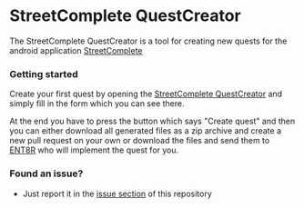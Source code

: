# StreetComplete QuestCreator

The StreetComplete QuestCreator is a tool for creating new quests for the android application [StreetComplete](https://github.com/westnordost/StreetComplete)

### Getting started

Create your first quest by opening the [StreetComplete QuestCreator](https://ent8r.github.io/StreetCompleteQuestCreator) and simply fill in the form which you can see there.

At the end you have to press the button which says "Create quest" and then you can either download all generated files as a zip archive and create a new pull request on your own or download the files and send them to [ENT8R](mailto:info.ent8r@gmail.com) who will implement the quest for you.

### Found an issue?
- Just report it in the [issue section](https://github.com/ENT8R/StreetCompleteQuestCreator/issues) of this repository

